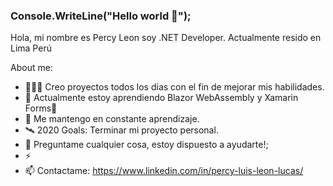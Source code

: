 ### Console.WriteLine("Hello world 👋");

Hola, mi nombre es Percy Leon soy .NET Developer. Actualmente resido en Lima Perú

About me:

- 👨🏽‍💻 Creo proyectos todos los dias con el fin de mejorar mis habilidades.
- 🌱 Actualmente estoy aprendiendo Blazor WebAssembly y Xamarin Forms💚
- 💬 Me mantengo en constante aprendizaje.
- 🛰 2020 Goals: Terminar mi proyecto personal.
- 💬 Preguntame cualquier cosa, estoy dispuesto a ayudarte!;
- ⚡ 
- 📫 Contactame: https://www.linkedin.com/in/percy-luis-leon-lucas/
